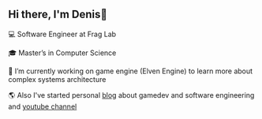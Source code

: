 Hi there, I'm Denis👋
---
:computer: Software Engineer at Frag Lab

:mortar_board: Master’s in Computer Science

:wrench: I’m currently working on game engine (Elven Engine) to learn more about complex systems architecture

🌎 Also I've started personal [blog](https://kryvytskyidenys.github.io/) about gamedev and software engineering and [youtube channel](https://www.youtube.com/channel/UCx90zcUS9qnt0JInGaot2IQ)
